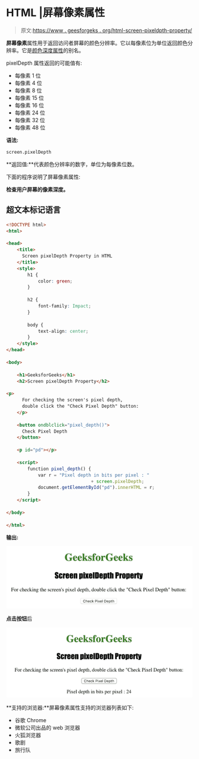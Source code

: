# HTML |屏幕像素属性

> 原文:[https://www . geesforgeks . org/html-screen-pixeldpth-property/](https://www.geeksforgeeks.org/html-screen-pixeldepth-property/)

**屏幕像素**属性用于返回访问者屏幕的颜色分辨率。它以每像素位为单位返回颜色分辨率。它是[颜色深度属性](https://www.geeksforgeeks.org/html-screen-colordepth-property/)的别名。

pixelDepth 属性返回的可能值有:

*   每像素 1 位
*   每像素 4 位
*   每像素 8 位
*   每像素 15 位
*   每像素 16 位
*   每像素 24 位
*   每像素 32 位
*   每像素 48 位

**语法:**

```html
screen.pixelDepth
```

**返回值:**代表颜色分辨率的数字，单位为每像素位数。

下面的程序说明了屏幕像素属性:

**检查用户屏幕的像素深度。**

## 超文本标记语言

```html
<!DOCTYPE html>
<html>

<head>
    <title>
      Screen pixelDepth Property in HTML
    </title>
    <style>
        h1 {
            color: green;
        }

        h2 {
            font-family: Impact;
        }

        body {
            text-align: center;
        }
    </style>
</head>

<body>

    <h1>GeeksforGeeks</h1>
    <h2>Screen pixelDepth Property</h2>

<p>
      For checking the screen's pixel depth,
      double click the "Check Pixel Depth" button:
    </p>

    <button ondblclick="pixel_depth()">
      Check Pixel Depth
    </button>

    <p id="pd"></p>

    <script>
        function pixel_depth() {
            var r = "Pixel depth in bits per pixel : "
                                + screen.pixelDepth;
            document.getElementById("pd").innerHTML = r;
        }
    </script>

</body>

</html>

```

**输出:**

![](img/d3d02f8c68cdadb1e7d32aaf20e6b4b9.png)

**点击按钮**后

![](img/f7cccf2eb7b6044dd4cb94e86818633b.png)

**支持的浏览器:**屏幕像素属性支持的浏览器列表如下:

*   谷歌 Chrome
*   微软公司出品的 web 浏览器
*   火狐浏览器
*   歌剧
*   旅行队
